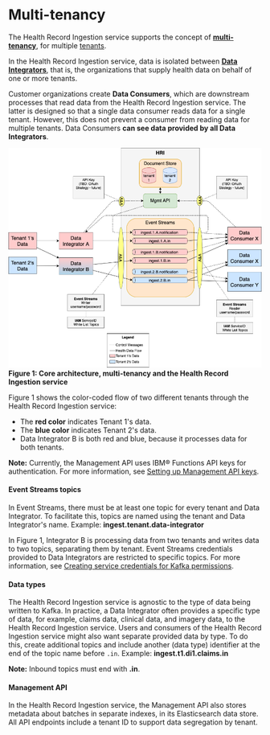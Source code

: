 # Multi-tenancy

The Health Record Ingestion service supports the concept of [**multi-tenancy**](glossary.md#multitenancy), for multiple [tenants](glossary.md#tenant). 

In the Health Record Ingestion service, data is isolated between [**Data Integrators**](glossary.md#data-integrator), that is, the organizations that supply health data on behalf of one or more tenants. 

Customer organizations create **Data Consumers**, which are downstream processes that read data from the Health Record Ingestion service. The latter is designed so that a single data consumer reads data for a single tenant. However, this does not prevent a consumer from reading data for multiple tenants. Data Consumers **can see data provided by all Data Integrators**. 

![core-architecture](assets/img/multitenancy.png)
**Figure 1: Core architecture, multi-tenancy and the Health Record Ingestion service**

Figure 1 shows the color-coded flow of two different tenants through the Health Record Ingestion service: 

- The **red color** indicates Tenant 1's data. 
- The **blue color** indicates Tenant 2's data. 
- Data Integrator B is both red and blue, because it processes data for both tenants.

**Note:** Currently, the Management API uses IBM&reg; Functions API keys for authentication. For more information, see [Setting up Management API keys](admin.md#hri-management-api-keys). 

#### Event Streams topics
In Event Streams, there must be at least one topic for every tenant and Data Integrator. To facilitate this, topics are named using the tenant and Data Integrator's name. Example: **ingest.tenant.data-integrator**

In Figure 1, Integrator B is processing data from two tenants and writes data to two topics, separating them by tenant. Event Streams credentials provided to Data Integrators are restricted to specific topics. For more information, see [Creating service credentials for Kafka permissions](admin.md#creating-service-credentials-for-kafka-permissions).

#### Data types
The Health Record Ingestion service is agnostic to the type of data being written to Kafka. In practice, a Data Integrator often provides a specific type of data, for example, claims data, clinical data, and imagery data, to the Health Record Ingestion service. Users and consumers of the Health Record Ingestion service might also want separate provided data by type. To do this, create additional topics and include another (data type) identifier at the end of the topic name before `.in`. Example: **ingest.t1.di1.claims.in**

**Note:** Inbound topics must end with **.in**.

#### Management API
In the Health Record Ingestion service, the Management API also stores metadata about batches in separate indexes, in its Elasticsearch data store. All API endpoints include a tenant ID to support data segregation by tenant. 